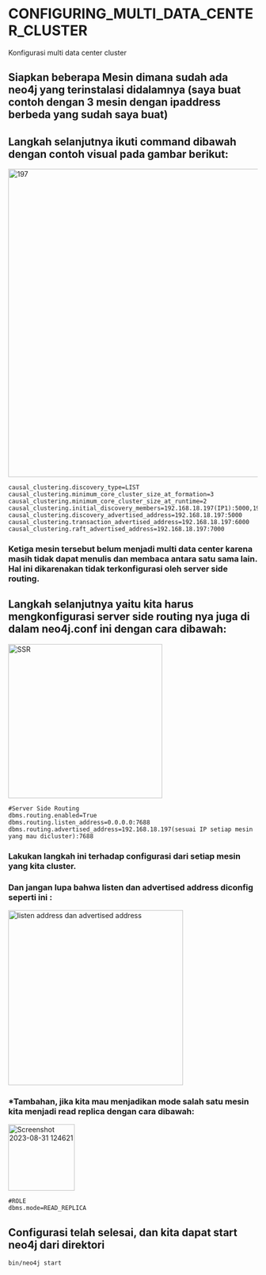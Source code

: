 # CONFIGURING_MULTI_DATA_CENTER_CLUSTER
Konfigurasi multi data center cluster
## Siapkan beberapa Mesin dimana sudah ada neo4j yang terinstalasi didalamnya (saya buat contoh dengan 3 mesin dengan ipaddress berbeda yang sudah saya buat)

## Langkah selanjutnya ikuti command dibawah dengan contoh visual pada gambar berikut:
<img width="622" alt="197" src="https://github.com/Farhanprayoga01/CONFIGURING_MULTI_DATA_CENTER_CLUSTER/assets/143584670/00bea73f-b9d8-4b4f-a881-19a45f91f329">
    
    causal_clustering.discovery_type=LIST
    causal_clustering.minimum_core_cluster_size_at_formation=3
    causal_clustering.minimum_core_cluster_size_at_runtime=2
    causal_clustering.initial_discovery_members=192.168.18.197(IP1):5000,192.168.18.203(IP2):5000,192.168.18.214(IP3):5000
    causal_clustering.discovery_advertised_address=192.168.18.197:5000
    causal_clustering.transaction_advertised_address=192.168.18.197:6000
    causal_clustering.raft_advertised_address=192.168.18.197:7000
### Ketiga mesin tersebut belum menjadi multi data center karena masih tidak dapat menulis dan membaca antara satu sama lain. Hal ini dikarenakan tidak terkonfigurasi oleh server side routing.

## Langkah selanjutnya yaitu kita harus mengkonfigurasi server side routing nya juga di dalam neo4j.conf ini dengan cara dibawah:
<img width="311" alt="SSR" src="https://github.com/Farhanprayoga01/CONFIGURING_MULTI_DATA_CENTER_CLUSTER/assets/143584670/77f3f29b-aa97-4636-ac1a-4b131dccd325">

    #Server Side Routing
    dbms.routing.enabled=True
    dbms.routing.listen_address=0.0.0.0:7688
    dbms.routing.advertised_address=192.168.18.197(sesuai IP setiap mesin yang mau dicluster):7688
### Lakukan langkah ini terhadap configurasi dari setiap mesin yang kita cluster. 

### Dan jangan lupa bahwa listen dan advertised address diconfig seperti ini :
<img width="353" alt="listen address dan advertised address" src="https://github.com/Farhanprayoga01/CONFIGURING_MULTI_DATA_CENTER_CLUSTER/assets/143584670/75e101cb-49fd-46cf-96be-2584f626ef46">


### *Tambahan, jika kita mau menjadikan mode salah satu mesin kita menjadi read replica dengan cara dibawah:
<img width="134" alt="Screenshot 2023-08-31 124621" src="https://github.com/Farhanprayoga01/CONFIGURING_MULTI_DATA_CENTER_CLUSTER/assets/143584670/1f30b7f9-e5d3-4844-bc89-5e3fd6d5d6b4">
    
    #ROLE
    dbms.mode=READ_REPLICA





## Configurasi telah selesai, dan kita dapat start neo4j dari direktori 
    bin/neo4j start





